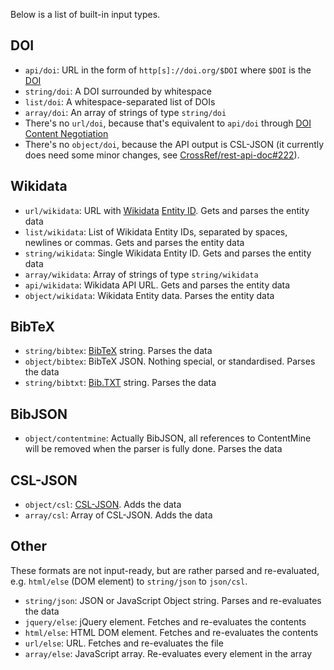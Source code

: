 Below is a list of built-in input types.

## DOI

  * `api/doi`: URL in the form of `http[s]://doi.org/$DOI` where `$DOI` is the [DOI](https://www.doi.org/)
  * `string/doi`: A DOI surrounded by whitespace
  * `list/doi`: A whitespace-separated list of DOIs
  * `array/doi`: An array of strings of type `string/doi`
  * There's no `url/doi`, because that's equivalent to `api/doi` through [DOI Content Negotiation](https://citation.crosscite.org/docs.html)
  * There's no `object/doi`, because the API output is CSL-JSON (it currently does need some minor changes, see [CrossRef/rest-api-doc#222](https://github.com/CrossRef/rest-api-doc/issues/222)).

## Wikidata

  * `url/wikidata`: URL with [Wikidata](https://www.wikidata.org/) [Entity ID](https://www.wikidata.org/wiki/Wikidata:Glossary#Entities.2C_items.2C_properties_and_queries). Gets and parses the entity data
  * `list/wikidata`: List of Wikidata Entity IDs, separated by spaces, newlines or commas. Gets and parses the entity data
  * `string/wikidata`: Single Wikidata Entity ID. Gets and parses the entity data
  * `array/wikidata`: Array of strings of type `string/wikidata`
  * `api/wikidata`: Wikidata API URL. Gets and parses the entity data
  * `object/wikidata`: Wikidata Entity data. Parses the entity data

## BibTeX

  * `string/bibtex`: [BibTeX](http://www.bibtex.org/) string. Parses the data
  * `object/bibtex`: BibTeX JSON. Nothing special, or standardised. Parses the data
  * `string/bibtxt`: [Bib.TXT](http://bibtxt.github.io) string. Parses the data

## BibJSON

  * `object/contentmine`: Actually BibJSON, all references to ContentMine will be removed when the parser is fully done. Parses the data

## CSL-JSON

  * `object/csl`: [CSL-JSON](https://github.com/citation-style-language/schema#csl-json-schema). Adds the data
  * `array/csl`: Array of CSL-JSON. Adds the data

## Other
These formats are not input-ready, but are rather parsed and re-evaluated, e.g. `html/else` (DOM element) to `string/json` to `json/csl`.

  * `string/json`: JSON or JavaScript Object string. Parses and re-evaluates the data
  * `jquery/else`: jQuery element. Fetches and re-evaluates the contents
  * `html/else`: HTML DOM element. Fetches and re-evaluates the contents
  * `url/else`: URL. Fetches and re-evaluates the file
  * `array/else`: JavaScript array. Re-evaluates every element in the array
